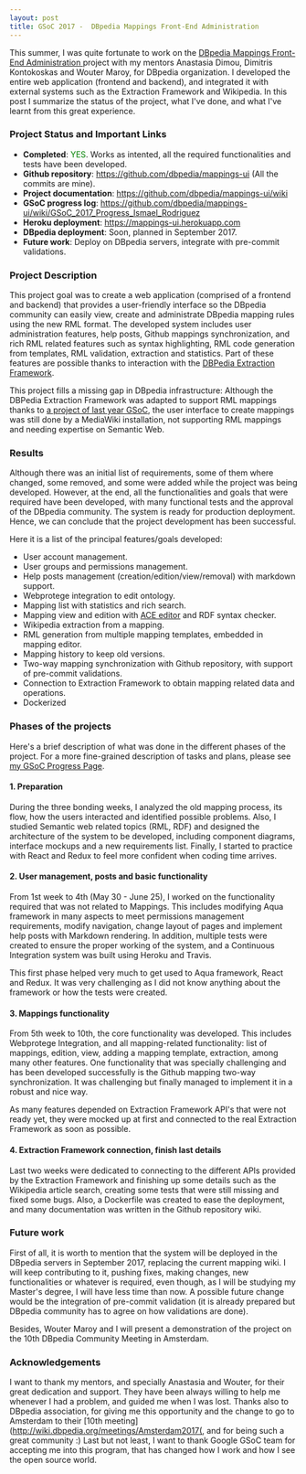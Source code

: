 ```yaml
---
layout: post
title: GSoC 2017 -  DBpedia Mappings Front-End Administration
---
```


This summer, I was quite fortunate to work on the [DBpedia Mappings Front-End Administration ](https://docs.google.com/document/d/10ylUFwgj-i0BxDQ9LAbHkpanbNr9TFklgMnejSIXISg/edit?usp=sharing) project with my mentors Anastasia Dimou, Dimitris Kontokoskas and Wouter Maroy, for DBpedia organization. I developed the entire web application (frontend and backend), and integrated it with external systems such as the Extraction Framework and Wikipedia. In this post I summarize the status of the project, what I've done, and what I've learnt from this great experience.


### Project Status and Important Links
* **Completed**: <span style="color:green;">YES</span>. Works as intented, all the required functionalities and tests have been developed.
* **Github repository**: https://github.com/dbpedia/mappings-ui (All the commits are mine).
* **Project documentation**: https://github.com/dbpedia/mappings-ui/wiki
* **GSoC progress log**: https://github.com/dbpedia/mappings-ui/wiki/GSoC_2017_Progress_Ismael_Rodriguez
* **Heroku deployment**: https://mappings-ui.herokuapp.com
* **DBpedia deployment**: Soon, planned in September 2017.
* **Future work**: Deploy on DBpedia servers, integrate with pre-commit validations.

### Project Description

This project goal was to create a web application (comprised of a frontend and backend) that provides a user-friendly interface so the DBpedia community can easily view, create and administrate DBpedia mapping rules using the new RML format. The developed system includes user administration features, help posts, Github mappings synchronization, and rich RML related features such as syntax highlighting, RML code generation from templates, RML validation, extraction and statistics. Part of these features are possible thanks to interaction with the [DBPedia Extraction Framework](https://github.com/dbpedia/extraction-framework).

This project fills a missing gap in DBpedia infrastructure: Although the DBPedia Extraction Framework was adapted to support RML mappings thanks to [a project of last year GSoC](https://summerofcode.withgoogle.com/archive/2016/projects/5147656280080384/), the user interface to create mappings was still done by a MediaWiki installation, not supporting RML mappings and needing expertise on Semantic Web. 

### Results

Although there was an initial list of requirements, some of them where changed, some removed, and some were added while the project was being developed. However, at the end, all the functionalities and goals that were required have been developed, with many functional tests and the approval of the DBpedia community. The system is ready for production deployment.
Hence, we can conclude that the project development has been successful.

Here it is a list of the principal features/goals developed:

* User account management.
* User groups and permissions management.
* Help posts management (creation/edition/view/removal) with markdown support.
* Webprotege integration to edit ontology.
* Mapping list with statistics and rich search.
* Mapping view and edition with [ACE editor](https://ace.c9.io/) and RDF syntax checker.
* Wikipedia extraction from a mapping.
* RML generation from multiple mapping templates, embedded in mapping editor.
* Mapping history to keep old versions.
* Two-way mapping synchronization with Github repository, with support of pre-commit validations.
* Connection to Extraction Framework to obtain mapping related data and operations.
* Dockerized


### Phases of the projects

Here's a brief description of what was done in the different phases of the project. For a more fine-grained description of tasks and plans, please see [my GSoC Progress Page](https://github.com/dbpedia/mappings-ui/wiki/GSoC_2017_Progress_Ismael_Rodriguez).

#### 1. Preparation

During the three bonding weeks, I analyzed the old mapping process, its flow, how the users interacted and identified possible problems. Also, I studied Semantic web related topics (RML, RDF) and designed the architecture of the system to be developed, including component diagrams, interface mockups and a new requirements list. Finally, I started to practice with React and Redux to feel more confident when coding time arrives.

#### 2. User management, posts and basic functionality

From 1st week to 4th (May 30 - June 25), I worked on the functionality required that was not related to Mappings. This includes modifying Aqua framework in many aspects to meet permissions management requirements, modify navigation, change layout of pages and implement help posts with Markdown rendering. In addition, multiple tests were created to ensure the proper working of the system, and a Continuous Integration system was built using Heroku and Travis.

This first phase helped very much to get used to Aqua framework, React and Redux. It was very challenging as I did not know anything about the framework or how the tests were created.

#### 3. Mappings functionality

From 5th week to 10th, the core functionality was developed. This includes Webprotege Integration, and all mapping-related functionality: list of mappings, edition, view, adding a mapping template, extraction, among many other features.
One functionality that was specially challenging and has been developed successfully is the Github mapping two-way synchronization. It was challenging but finally managed to implement it in a robust and nice way.

As many features depended on Extraction Framework API's that were not ready yet, they were mocked up at first and connected to the real Extraction Framework as soon as possible.

#### 4. Extraction Framework connection, finish last details

Last two weeks were dedicated to connecting to the different APIs provided by the Extraction Framework and finishing up some details such as the Wikipedia article search, creating some tests that were still missing and fixed some bugs. Also, a Dockerfile was created to ease the deployment, and many documentation was written in the Github repository wiki.

### Future work

First of all, it is worth to mention that the system will be deployed in the DBpedia servers in September 2017, replacing the current mapping wiki. I will keep contributing to it, pushing fixes, making changes, new functionalities or whatever is required, even though, as I will be studying my Master's degree, I will have less time than now. 
A possible future change would be the integration of pre-commit validation (it is already prepared but DBpedia community has to agree on how validations are done).

Besides, Wouter Maroy and I will present a demonstration of the project on the 10th DBpedia Community Meeting in Amsterdam.


### Acknowledgements

I want to thank my mentors, and specially Anastasia and Wouter, for their great dedication and support. They have been always willing to help me whenever I had a problem, and guided me when I was lost. 
Thanks also to DBpedia association, for giving me this opportunity and the change to go to Amsterdam to their [10th meeting](http://wiki.dbpedia.org/meetings/Amsterdam2017(, and for being such a great community :)
Last but not least, I want to thank Google GSoC team for accepting me into this program, that has changed how I work and how I see the open source world.
